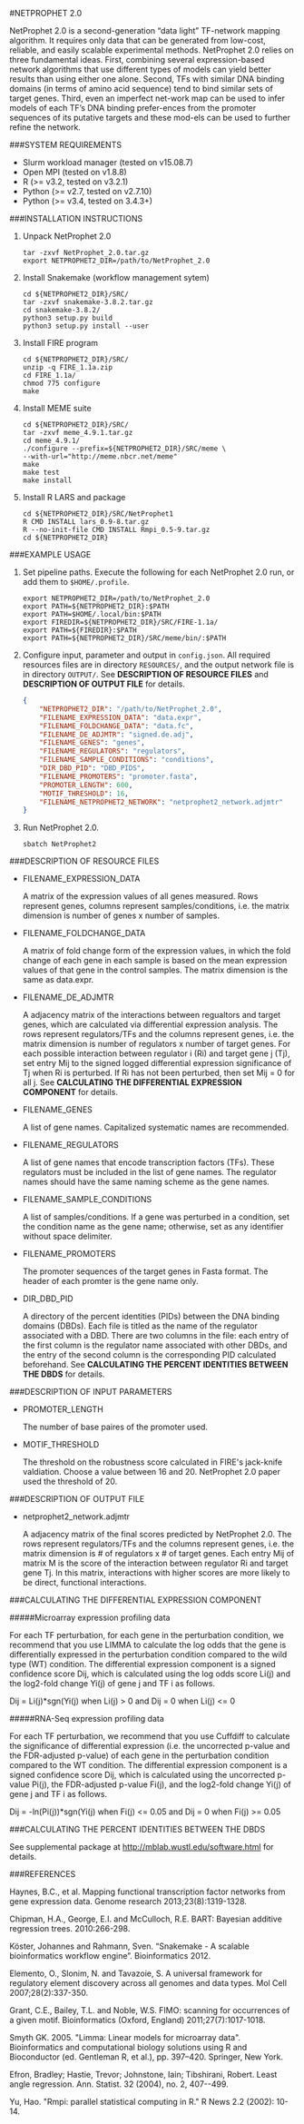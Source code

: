 #NETPROPHET 2.0

NetProphet 2.0 is a second-generation “data light” TF-network mapping algorithm. It requires only data that can be generated from low-cost, reliable, and easily scalable experimental methods. NetProphet 2.0 relies on three fundamental ideas. First, combining several expression-based network algorithms that use different types of models can yield better results than using either one alone. Second, TFs with similar DNA binding domains (in terms of amino acid sequence) tend to bind similar sets of target genes. Third, even an imperfect net-work map can be used to infer models of each TF’s DNA binding prefer-ences from the promoter sequences of its putative targets and these mod-els can be used to further refine the network.

###SYSTEM REQUIREMENTS

* Slurm workload manager (tested on v15.08.7)
* Open MPI (tested on v1.8.8)
* R (>= v3.2, tested on v3.2.1)
* Python (>= v2.7, tested on v2.7.10)
* Python (>= v3.4, tested on 3.4.3+)

###INSTALLATION INSTRUCTIONS

1. Unpack NetProphet 2.0
	
	```
	tar -zxvf NetProphet_2.0.tar.gz
	export NETPROPHET2_DIR=/path/to/NetProphet_2.0
	```

2. Install Snakemake (workflow management sytem)

	```
	cd ${NETPROPHET2_DIR}/SRC/
	tar -zxvf snakemake-3.8.2.tar.gz
	cd snakemake-3.8.2/
	python3 setup.py build
	python3 setup.py install --user
	```

3. Install FIRE program

	```
	cd ${NETPROPHET2_DIR}/SRC/
	unzip -q FIRE_1.1a.zip
	cd FIRE_1.1a/
	chmod 775 configure
	make
	```

4. Install MEME suite

	```	
	cd ${NETPROPHET2_DIR}/SRC/
	tar -zxvf meme_4.9.1.tar.gz
	cd meme_4.9.1/
	./configure --prefix=${NETPROPHET2_DIR}/SRC/meme \
	--with-url="http://meme.nbcr.net/meme"
	make
	make test
	make install
	```

5. Install R LARS and package

	```
	cd ${NETPROPHET2_DIR}/SRC/NetProphet1
	R CMD INSTALL lars_0.9-8.tar.gz
	R --no-init-file CMD INSTALL Rmpi_0.5-9.tar.gz
	cd ${NETPROPHET2_DIR}
	```

###EXAMPLE USAGE

1. Set pipeline paths. Execute the following for each NetProphet 2.0 run, or add them to `$HOME/.profile`.
	
	```
	export NETPROPHET2_DIR=/path/to/NetProphet_2.0
	export PATH=${NETPROPHET2_DIR}:$PATH
	export PATH=$HOME/.local/bin:$PATH
	export FIREDIR=${NETPROPHET2_DIR}/SRC/FIRE-1.1a/
	export PATH=${FIREDIR}:$PATH
	export PATH=${NETPROPHET2_DIR}/SRC/meme/bin/:$PATH
	```

2. Configure input, parameter and output in `config.json`. All required resources files are in directory `RESOURCES/`, and the output network file is in directory `OUTPUT/`. See **DESCRIPTION OF RESOURCE FILES** and **DESCRIPTION OF OUTPUT FILE** for details.
	
	```json
	{
		"NETPROPHET2_DIR": "/path/to/NetProphet_2.0",
		"FILENAME_EXPRESSION_DATA": "data.expr",
		"FILENAME_FOLDCHANGE_DATA": "data.fc",
		"FILENAME_DE_ADJMTR": "signed.de.adj",
		"FILENAME_GENES": "genes",
		"FILENAME_REGULATORS": "regulators",
		"FILENAME_SAMPLE_CONDITIONS": "conditions",
		"DIR_DBD_PID": "DBD_PIDS",
		"FILENAME_PROMOTERS": "promoter.fasta",
		"PROMOTER_LENGTH": 600,
		"MOTIF_THRESHOLD": 16,
		"FILENAME_NETPROPHET2_NETWORK": "netprophet2_network.adjmtr"
	}
	```

3. Run NetProphet 2.0.

	```
	sbatch NetProphet2
	```

###DESCRIPTION OF RESOURCE FILES

* FILENAME_EXPRESSION_DATA

	A matrix of the expression values of all genes measured. Rows represent genes, columns represent samples/conditions, i.e. the matrix dimension is number of genes x number of samples.

* FILENAME_FOLDCHANGE_DATA

	A matrix of fold change form of the expression values, in which the fold change of each gene in each sample is based on the mean expression values of that gene in the control samples. The matrix dimension is the same as data.expr.

* FILENAME_DE_ADJMTR

	A adjacency matrix of the interactions between regualtors and target genes, which are calculated via differential expression analysis. The rows represent regulators/TFs and the columns represent genes, i.e. the matrix dimension is number of regulators x number of target genes. For each possible interaction between regulator i (Ri) and target gene j (Tj), set entry Mij to the signed logged differential expression significance of Tj when Ri is perturbed. If Ri has not been perturbed, then set Mij = 0 for all j. See **CALCULATING THE DIFFERENTIAL EXPRESSION COMPONENT** for details.

* FILENAME_GENES

	A list of gene names. Capitalized systematic names are recommended.

* FILENAME_REGULATORS

	A list of gene names that encode transcription factors (TFs). These regulators must be included in the list of gene names. The regulator names should have the same naming scheme as the gene names. 

* FILENAME_SAMPLE_CONDITIONS

	A list of samples/conditions. If a gene was perturbed in a condition, set the condition name as the gene name; otherwise, set as any identifier without space delimiter.

* FILENAME_PROMOTERS

	The promoter sequences of the target genes in Fasta format. The header of each promter is the gene name only.

* DIR_DBD_PID

	A directory of the percent identities (PIDs) between the DNA binding domains (DBDs). Each file is titled as the name of the regulator associated with a DBD. There are two columns in the file: each entry of the first column is the regulator name associated with other DBDs, and the entry of the second column is the corresponding PID calculated beforehand. See **CALCULATING THE PERCENT IDENTITIES BETWEEN THE DBDS** for details.

###DESCRIPTION OF INPUT PARAMETERS

* PROMOTER_LENGTH
	
	The number of base paires of the promoter used.

* MOTIF_THRESHOLD
	
	The threshold on the robustness score calculated in FIRE's jack-knife valdiation. Choose a value between 16 and 20. NetProphet 2.0 paper used the threshold of 20.  

###DESCRIPTION OF OUTPUT FILE

* netprophet2_network.adjmtr

	A adjacency matrix of the final scores predicted by NetProphet 2.0. The rows represent regulators/TFs and the columns represent genes, i.e. the matrix dimension is # of regulators x # of target genes. Each entry Mij of matrix M is the score of the interaction between regulator Ri and target gene Tj. In this matrix, interactions with higher scores are more likely to be direct, functional interactions.

###CALCULATING THE DIFFERENTIAL EXPRESSION COMPONENT

#####Microarray expression profiling data

For each TF perturbation, for each gene in the perturbation condition, we recommend that you use LIMMA to calculate the log odds that the gene is differentially expressed in the perturbation condition compared to the wild type (WT) condition. The differential expression component is a signed confidence score Dij, which is calculated using the log odds score Li(j) and the log2-fold change Yi(j) of gene j and TF i as follows.

Dij =  Li(j)*sgn(Yi(j) when Li(j) > 0 and Dij =  0 when Li(j) <= 0

#####RNA-Seq expression profiling data

For each TF perturbation, we recommend that you use Cuffdiff to calculate the significance of differential expression (i.e. the uncorrected p-value and the FDR-adjusted p-value) of each gene in the perturbation condition compared to the WT condition. The differential expression component is a signed confidence score Dij, which is calculated using the uncorrected p-value Pi(j), the FDR-adjusted p-value Fi(j), and the log2-fold change Yi(j) of gene j and TF i as follows.
	
Dij =  -ln(Pi(j))*sgn(Yi(j) when Fi(j) <= 0.05 and Dij =  0 when Fi(j) >= 0.05

###CALCULATING THE PERCENT IDENTITIES BETWEEN THE DBDS

See supplemental package at http://mblab.wustl.edu/software.html for details.

###REFERENCES

Haynes, B.C., et al. Mapping functional transcription factor networks from gene expression data. Genome research 2013;23(8):1319-1328.

Chipman, H.A., George, E.I. and McCulloch, R.E. BART: Bayesian additive regression trees. 2010:266-298.

Köster, Johannes and Rahmann, Sven. “Snakemake - A scalable bioinformatics workflow engine”. Bioinformatics 2012.

Elemento, O., Slonim, N. and Tavazoie, S. A universal framework for regulatory element discovery across all genomes and data types. Mol Cell 2007;28(2):337-350.

Grant, C.E., Bailey, T.L. and Noble, W.S. FIMO: scanning for occurrences of a given motif. Bioinformatics (Oxford, England) 2011;27(7):1017-1018.

Smyth GK. 2005. "Limma: Linear models for microarray data". Bioinformatics and computational biology solutions using R and Bioconductor (ed. Gentleman R, et al.), pp. 397–420. Springer, New York.

Efron, Bradley; Hastie, Trevor; Johnstone, Iain; Tibshirani, Robert. Least angle regression. Ann. Statist. 32 (2004), no. 2, 407--499.

Yu, Hao. "Rmpi: parallel statistical computing in R." R News 2.2 (2002): 10-14.

